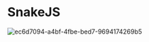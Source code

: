 # SnakeJS
![ec6d7094-a4bf-4fbe-bed7-9694174269b5](https://user-images.githubusercontent.com/100318892/197063817-f0f7c831-2b67-44f0-a3d6-7a2e4e371320.png)
